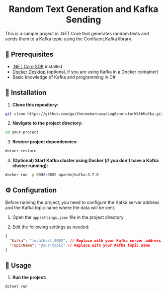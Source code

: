 <h1 align="center">Random Text Generation and Kafka Sending</h1>

This is a sample project in .NET Core that generates random texts and sends them to a Kafka topic using the Confluent.Kafka library.

## 🚀 Prerequisites

- [.NET Core SDK](https://dotnet.microsoft.com/download) installed
- [Docker Desktop](https://www.docker.com/products/docker-desktop) (optional, if you are using Kafka in a Docker container)
- Basic knowledge of Kafka and programming in C#

## 🔧 Installation

1. **Clone this repository:**

```bash
git clone https://github.com/guilhermebernava/LogGeneratorWithKafka.git
```

2. **Navigate to the project directory:**

```bash
cd your-project
```

3. **Restore project dependencies:**

```bash
dotnet restore
```

4. **(Optional) Start Kafka cluster using Docker (if you don't have a Kafka cluster running):**

```bash
docker run -p 9092:9092 apache/kafka:3.7.0
```

## ⚙️ Configuration

Before running the project, you need to configure the Kafka server address and the Kafka topic name where the data will be sent.

1. Open the `appsettings.json` file in the project directory.

2. Edit the following settings as needed:

```json
{
  "Kafka": "localhost:9092", // Replace with your Kafka server address
  "TopicName": "your-topic" // Replace with your Kafka topic name
}
```

## 🚀 Usage

1. **Run the project:**

```bash
dotnet run
```
